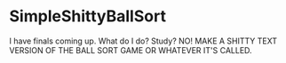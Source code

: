 # SimpleShittyBallSort
I have finals coming up. What do I do? Study? NO! MAKE A SHITTY TEXT VERSION OF THE BALL SORT GAME OR WHATEVER IT'S CALLED.
